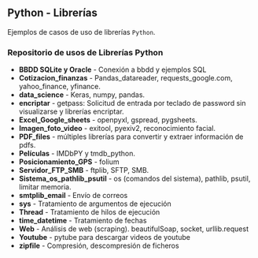## Python - Librerías

Ejemplos de casos de uso de librerías `Python`.

### Repositorio de usos de Librerías Python

* **BBDD SQLite y Oracle** - Conexión a bbdd y ejemplos SQL
* **Cotizacion_finanzas** - Pandas_datareader, requests_google.com, yahoo_finance, yfinance.
* **data_science** - Keras, numpy, pandas.
* **encriptar** - getpass: Solicitud de entrada por teclado de password sin visualizarse y librerías encriptar.
* **Excel_Google_sheets** - openpyxl, gspread, pygsheets.
* **Imagen_foto_video** - exitool, pyexiv2, reconocimiento facial.
* **PDF_files** - múltiples librerías para convertir y extraer información de pdfs.
* **Películas** - IMDbPY y tmdb_python.
* **Posicionamiento_GPS** - folium
* **Servidor_FTP_SMB** - ftplib, SFTP, SMB.
* **Sistema_os_pathlib_psutil** - os (comandos del sistema), pathlib, psutil, limitar memoria.
* **smtplib_email** - Envío de correos
* **sys** - Tratamiento de argumentos de ejecución
* **Thread** - Tratamiento de hilos de ejecución
* **time_datetime** - Tratamiento de fechas
* **Web** - Análisis de web (scraping). beautifulSoap, socket, urllib.request
* **Youtube** - pytube para descargar videos de youtube
* **zipfile** - Compresión, descompresión de ficheros
